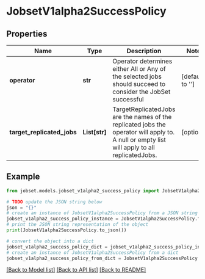# JobsetV1alpha2SuccessPolicy


## Properties

Name | Type | Description | Notes
------------ | ------------- | ------------- | -------------
**operator** | **str** | Operator determines either All or Any of the selected jobs should succeed to consider the JobSet successful | [default to '']
**target_replicated_jobs** | **List[str]** | TargetReplicatedJobs are the names of the replicated jobs the operator will apply to. A null or empty list will apply to all replicatedJobs. | [optional] 

## Example

```python
from jobset.models.jobset_v1alpha2_success_policy import JobsetV1alpha2SuccessPolicy

# TODO update the JSON string below
json = "{}"
# create an instance of JobsetV1alpha2SuccessPolicy from a JSON string
jobset_v1alpha2_success_policy_instance = JobsetV1alpha2SuccessPolicy.from_json(json)
# print the JSON string representation of the object
print(JobsetV1alpha2SuccessPolicy.to_json())

# convert the object into a dict
jobset_v1alpha2_success_policy_dict = jobset_v1alpha2_success_policy_instance.to_dict()
# create an instance of JobsetV1alpha2SuccessPolicy from a dict
jobset_v1alpha2_success_policy_from_dict = JobsetV1alpha2SuccessPolicy.from_dict(jobset_v1alpha2_success_policy_dict)
```
[[Back to Model list]](../README.md#documentation-for-models) [[Back to API list]](../README.md#documentation-for-api-endpoints) [[Back to README]](../README.md)


